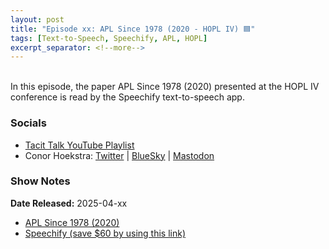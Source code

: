```yaml
---
layout: post
title: "Episode xx: APL Since 1978 (2020 - HOPL IV) 🟦"
tags: [Text-to-Speech, Speechify, APL, HOPL]
excerpt_separator: <!--more-->
---
```



<br>In this episode, the paper APL Since 1978 (2020) presented at the HOPL IV conference is read by the Speechify text-to-speech app.

<!--more-->

### Socials

* [Tacit Talk YouTube Playlist](https://www.youtube.com/playlist?list=PLVFrD1dmDdvenJhYti3HomLRkC4_Y9AXA)
* Conor Hoekstra: [Twitter](https://twitter.com/code_report) \| [BlueSky](https://bsky.app/profile/codereport.bsky.social) \| [Mastodon](https://mastodon.social/@code_report)

### Show Notes

**Date Released:** 2025-04-xx <br>

* [APL Since 1978 (2020)](https://dl.acm.org/doi/10.1145/3386319)
* [Speechify (save $60 by using this link)](https://share.speechify.com/mzBQRif)
